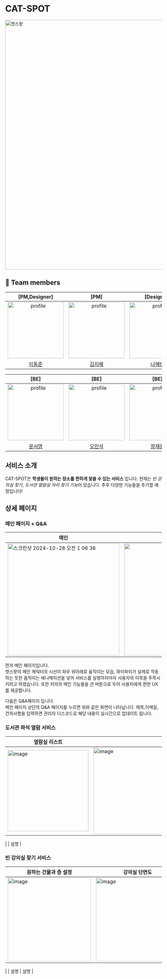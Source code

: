 # CAT-SPOT 
<p>
  <img width="800" alt="캣스팟" src="https://github.com/user-attachments/assets/d2654af1-db4c-4cc7-92b5-c9edb0d04952">
</p>

## 👥 Team members

<div align=center> 

  | [PM,Designer] | [PM] | [Designer] | [FE] | [FE] | [BE]|   
  | :---: | :---: | :---: | :---: | :---: | :---: |  
  | <img src="https://avatars.githubusercontent.com/dongjune8931" alt="profile" width="180" height="180"> | <img src="https://avatars.githubusercontent.com/zeehyee" alt="profile" width="180" height="180"> | <img src="https://avatars.githubusercontent.com/nahyebin" alt="profile" width="180" height="180"> | <img src="https://avatars.githubusercontent.com/ojspp41" alt="profile" width="180" height="180">| <img src="https://avatars.githubusercontent.com/somin2352" alt="profile" width="180" height="180"> | <img src="https://avatars.githubusercontent.com/SolfE" alt="profile" width="180" height="180">|
  | [이동준](https://github.com/dongjune8931) | [김지혜](https://github.com/zeehyee) | [나혜빈](https://github.com/nahyebin) | [오준석](https://github.com/ojspp41)| [이소민](https://github.com/somin2352)| [이승원](https://github.com/SolfE) |
  
  | [BE] |[BE] |[BE] |[BE] |[BE] | 
  | :---: | :---: | :---: | :---: | :---: | 
  | <img src="https://avatars.githubusercontent.com/seoyoung7623" alt="profile" width="180" height="180"> | <img src="https://avatars.githubusercontent.com/oms01" alt="profile" width="180" height="180"> | <img src="https://avatars.githubusercontent.com/unluckyboy214" alt="profile" width="180" height="180"> | <img src="https://avatars.githubusercontent.com/redblackblossom" alt="profile" width="180" height="180"> | <img src="https://avatars.githubusercontent.com/JungYiryung" alt="profile" width="180" height="180"> 
  | [윤서영](https://github.com/seoyoung7623) | [오민석](https://github.com/oms01) | [장재원](https://github.com/unluckyboy214) |[조경호](https://github.com/redblackblossom) | [정이령](https://github.com/JungYiryung) |

</div>

## 서비스 소개
CAT-SPOT은 **학생들이 원하는 장소를 편하게 찾을 수 있는 서비스** 입니다. 현재는 *빈 강의실 찾기*, *도서관 열람실 자리 찾기 기능*이 있습니다. 추후 다양한 기능들을 추가할 예정입니다!
## 상세 페이지
### 메인 페이지 + Q&A
| 메인                                                       | Q&A                                                         |
| ------------------------------------------------------------ | ------------------------------------------------------------ |
|<img width="359" alt="스크린샷 2024-10-28 오전 1 06 36" src="https://github.com/user-attachments/assets/1e70fd7a-fbb5-4068-83b2-73a90a14246f">| <img width="359" src="https://github.com/user-attachments/assets/f5fd0ac0-862f-40a5-bcd4-6226f8b033cd">

먼저 메인 페이지입니다.<br />캣스팟의 메인 캐릭터의 시선이 좌우 위아래로 움직이는 모습, 와이파이가 실제로 작동하는 듯한 움직이는 애니메이션을 넣어 서비스를 실행하자마자 사용자의 이목을 주목시키려고 하였습니다. 또한 저의의 메인 기능들을 큰 버튼으로 두어 사용자에게 편한 UX를 제공합니다.

다음은 Q&A페이지 입니다.<br /> 메인 페이지 상단의 Q&A 페이지를 누르면 위와 같은 화면이 나타납니다. 제목,이메일,건의사항을 입력하면 관리자 디스코드로 해당 내용이 실시간으로 업데이트 됩니다. 



### 도서관 좌석 열람 서비스
| 열람실 리스트                                                       |                                                           |
| ------------------------------------------------------------ | ------------------------------------------------------------ |
|<img width="260" alt="image" src="https://github.com/user-attachments/assets/ac645662-d687-4e40-95d5-d24def6df47d">| <img width="277" alt="image" src="https://github.com/user-attachments/assets/d0a33de7-d7a2-4132-baa3-1746c5e82d18">
 |
| 설명 |

### 빈 강의실 찾기 서비스
| 원하는 건물과 층 설정                                                       | 강의실 단면도                                                         |
| ------------------------------------------------------------ | ------------------------------------------------------------ |
|<img width="268" alt="image" src="https://github.com/user-attachments/assets/cdfb4980-5418-4a2d-91ce-5777a0f204ba">| <img width="268" alt="image" src="https://github.com/user-attachments/assets/b262c17c-5a8f-47de-8b63-aa8f35cec39e">
 |
| 설명 | 설명 |

